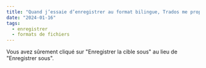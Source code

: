 ```yaml
---
title: "Quand j’essaie d’enregistrer au format bilingue, Trados me propose un autre format (DOCX, HTML, PPT...) que le format SDLXLIFF. Comment faire ?"
date: "2024-01-16"
tags:
  - enregistrer
  - formats de fichiers
---
```


Vous avez sûrement cliqué sur "Enregistrer la cible sous" au lieu de "Enregistrer sous".
